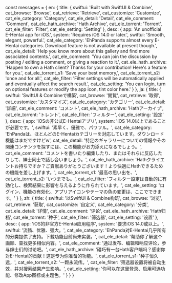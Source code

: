 const messages = {
    en: {
        title: {
            swiftui: 'Built with SwiftUI & Combine',
            cat_browse: 'Browse',
            cat_retrieve: 'Retrieve',
            cat_customize: 'Customize',
            cat_ele_category: 'Category',
            cat_ele_detail: 'Detail',
            cat_ele_comment: 'Comment',
            cat_ele_hath_archive: 'Hath Archive',
            cat_ele_torrent: 'Torrent',
            cat_ele_filter: 'Filter',
            cat_ele_setting: 'Setting'
        },
        desc: {
            app: 'An unofficial E-Hentai app for iOS.',
            system: 'Requires iOS 14.0 or later.',
            swiftui: 'Smooth, elegant, powerful.',
            cat_ele_category: 'EhPanda supports almost every E-Hentai categories. Download feature is not available at present though.',
            cat_ele_detail: 'Help you know more about this gallery and find more associated contents.',
            cat_ele_comment: 'You can join the discussion by posting / editing a comment, or giving a reaction to it.',
            cat_ele_hath_archive: 'Happen to own a Hath client? Thanks for your contribution! Here\'s a feature for you.',
            cat_ele_torrent_s1: 'Save your best memory,',
            cat_ele_torrent_s2: 'once and for all.',
            cat_ele_filter: 'Filter settings will be automatically applied and eventually affect the search result.',
            cat_ele_setting: 'You can login, turn on optional features or modify the app icon, tint color here.'
        }
    },
    ja: {
        title: {
            swiftui: 'SwiftUI & Combineで構築',
            cat_browse: '閲覧',
            cat_retrieve: '取得',
            cat_customize: 'カスタマイズ',
            cat_ele_category: 'カテゴリー',
            cat_ele_detail: '詳細',
            cat_ele_comment: 'コメント',
            cat_ele_hath_archive: 'Hathアーカイブ',
            cat_ele_torrent: 'トレント',
            cat_ele_filter: 'フィルター',
            cat_ele_setting: '設定'
        },
        desc: {
            app: 'iOSの非公式E-Hentaiアプリ',
            system: 'iOS 14.0以上であることが必要です。',
            swiftui: '素早く、優雅で、パワフル。',
            cat_ele_category: 'EhPandaは、ほとんどのE-Hentaiカテゴリーを対応しています。ダウンロード機能はまだですけどw',
            cat_ele_detail: '特定のギャラリーについての情報やその関連コンテンツを探すには、この機能がお力添えになるでしょう。',
            cat_ele_comment: 'コメントを書いたり編集したり、またはそれらに反応したりして、紳士同士で話し合いましょう。',
            cat_ele_hath_archive: 'Hathクライエントお持ちですか？ご貢献ありがとうございます！より快適にHathできるための機能を差し上げます。',
            cat_ele_torrent_s1: '最高の思い出を、',
            cat_ele_torrent_s2: 'いつまでも。',
            cat_ele_filter: 'フィルター設定は自動的に有効化し、検索結果に影響を与えるように作られています。',
            cat_ele_setting: 'ログイン、機能の有効化、アプリアイコンやテーマの色の変更は、ここでできます。'
        }
    },
    zh: {
        title: {
            swiftui: '以SwiftUI & Combine构筑',
            cat_browse: '浏览',
            cat_retrieve: '获取',
            cat_customize: '自定义',
            cat_ele_category: '分类',
            cat_ele_detail: '详情',
            cat_ele_comment: '评论',
            cat_ele_hath_archive: 'Hath归档',
            cat_ele_torrent: '种子',
            cat_ele_filter: '筛选器',
            cat_ele_setting: '设置'
        },
        desc: {
            app: 'iOS的非官方E-Hentai应用程序',
            system: '要求iOS 14.0或以上。',
            swiftui: '流畅、优雅、强大。',
            cat_ele_category: 'EhPanda对E-Hentai几乎所有的分类提供了支持。下载功能目前尚未实装。',
            cat_ele_detail: '帮助你了解这个画廊、查找更多相似内容。',
            cat_ele_comment: '通过发布、编辑和响应评论，参与绅士们的讨论吧。',
            cat_ele_hath_archive: '碰巧有一台Hath客户端吗？感谢你对E-Hentai的贡献！这是专为你准备的功能。',
            cat_ele_torrent_s1: '种子恒久远，',
            cat_ele_torrent_s2: '一颗永流传。',
            cat_ele_filter: '筛选器设置将被自动生效，并对搜索结果产生影响。',
            cat_ele_setting: '你可以在这里登录、启用可选功能、修改App图标或主题色。'
        }
    }
}